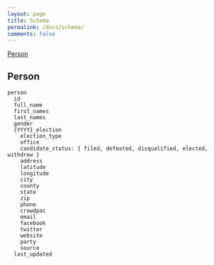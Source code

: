```yaml
---
layout: page
title: Schema
permalink: /docs/schema/
comments: false
---
```


<nav class="content-nav">
  <a href="#person">Person</a>
</nav>

## Person

```
person
  id
  full_name
  first_names
  last_names
  gender
  {YYYY}_election
    election_type
    office
    candidate_status: { filed, defeated, disqualified, elected, withdrew }
    address
    latitude
    longitude
    city
    county
    state
    zip
    phone
    crowdpac
    email
    facebook
    twitter
    website
    party
    source
  last_updated
```